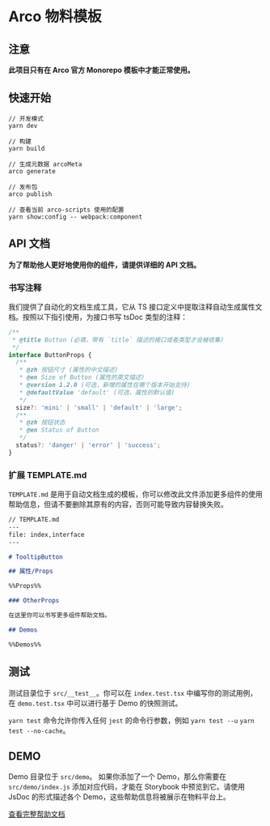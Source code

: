 # Arco 物料模板

## 注意

**此项目只有在 Arco 官方 Monorepo 模板中才能正常使用。**

## 快速开始

```
// 开发模式
yarn dev

// 构建
yarn build

// 生成元数据 arcoMeta
arco generate

// 发布包
arco publish

// 查看当前 arco-scripts 使用的配置
yarn show:config -- webpack:component
```

## API 文档

**为了帮助他人更好地使用你的组件，请提供详细的 API 文档。**

### 书写注释

我们提供了自动化的文档生成工具，它从 TS 接口定义中提取注释自动生成属性文档。按照以下指引使用，为接口书写 tsDoc 类型的注释：

```typescript
/**
 * @title Button (必填，带有 `title` 描述的接口或者类型才会被收集)
 */
interface ButtonProps {
  /**
   * @zh 按钮尺寸 (属性的中文描述)
   * @en Size of Button (属性的英文描述)
   * @version 1.2.0 (可选，新增的属性在哪个版本开始支持)
   * @defaultValue 'default' (可选，属性的默认值)
   */
  size?: 'mini' | 'small' | 'default' | 'large';
  /**
   * @zh 按钮状态
   * @en Status of Button
   */
  status?: 'danger' | 'error' | 'success';
}
```

### 扩展 TEMPLATE.md

`TEMPLATE.md` 是用于自动文档生成的模板，你可以修改此文件添加更多组件的使用帮助信息，但请不要删除其原有的内容，否则可能导致内容替换失败。

```markdown
// TEMPLATE.md
---
file: index,interface
---

# TooltipButton

## 属性/Props

%%Props%%

### OtherProps

在这里你可以书写更多组件帮助文档。

## Demos

%%Demos%%
```

## 测试

测试目录位于 `src/__test__`。你可以在 `index.test.tsx` 中编写你的测试用例，在 `demo.test.tsx` 中可以进行基于 Demo 的快照测试。

`yarn test` 命令允许你传入任何 `jest` 的命令行参数，例如 `yarn test --u` `yarn test --no-cache`。

## DEMO

Demo 目录位于 `src/demo`。 如果你添加了一个 Demo，那么你需要在 `src/demo/index.js` 添加对应代码，才能在 Storybook 中预览到它。请使用 JsDoc 的形式描述各个 Demo，这些帮助信息将被展示在物料平台上。

[查看完整帮助文档](https://arco.design/cli)
